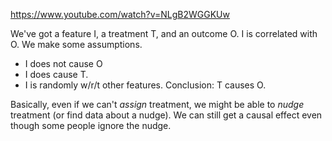 https://www.youtube.com/watch?v=NLgB2WGGKUw

We've got a feature I, a treatment T, and an outcome O. I is correlated with O. We make some assumptions.
- I does not cause O
- I does cause T.
- I is randomly w/r/t other features.
Conclusion: T causes O.

Basically, even if we can't *assign* treatment, we might be able to *nudge* treatment (or find data about a nudge). We can still get a causal effect even though some people ignore the nudge.